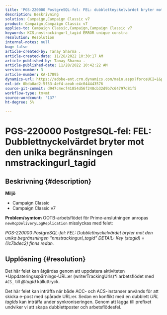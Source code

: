 ```yaml
---
title: 'PGS-220000 PostgreSQL-fel: FEL: dubblettnyckelvärdet bryter mot den unika begränsningen "nmstrackingurl_tagid"'
description: Beskrivning
solution: Campaign,Campaign Classic v7
product: Campaign,Campaign Classic v7
applies-to: Campaign Classic,Campaign,Campaign Classic v7
keywords: KCS,nmstrackingurl_tagid ERROR unique constra
resolution: Resolution
internal-notes: null
bug: false
article-created-by: Tanay Sharma .
article-created-date: 11/28/2022 10:30:17 AM
article-published-by: Tanay Sharma .
article-published-date: 11/28/2022 10:42:22 AM
version-number: 3
article-number: KA-17895
dynamics-url: https://adobe-ent.crm.dynamics.com/main.aspx?forceUCI=1&pagetype=entityrecord&etn=knowledgearticle&id=71f5a1a5-076f-ed11-9562-6045bd006239
exl-id: 0bda0ad2-5f53-4ef4-aeab-e4c044443576
source-git-commit: d947c4ecf41854d56f248cb32d9b7c64797d81f5
workflow-type: tm+mt
source-wordcount: '137'
ht-degree: 5%

---
```


# PGS-220000 PostgreSQL-fel: FEL: Dubblettnyckelvärdet bryter mot den unika begränsningen nmstrackingurl_tagid

## Beskrivning {#description}

<b>Miljö</b>
- Campaign Classic
- Campaign Classic v7



<b>Problem/symtom</b>
OOTB-arbetsflödet för Prime-anslutningen anropas `newRcpDeliveryLogReplication` misslyckas med felet:

*PGS-220000 PostgreSQL-fel: FEL: Dubblettnyckelvärdet bryter mot den unika begränsningen &quot;nmstrackingurl_tagid&quot; DETAIL: Key (stagid) = (1c7bdec2) finns redan.*


## Upplösning {#resolution}


Det här felet kan åtgärdas genom att uppdatera aktiviteten *Uppdateringsspårnings-URL:er (writerTrackingUrls)*i arbetsflödet med `ACS_` till *@tagId* källuttryck.

Det här felet kan inträffa när både ACC- och ACS-instanser används för att skicka e-post med spårade URL:er. Sedan en konflikt med en dubblett *URL* *tagIds* kan inträffa under synkroniseringen. Genom att lägga till prefixet undviker vi att skapa dubblettposter och arbetsflödesfel.
